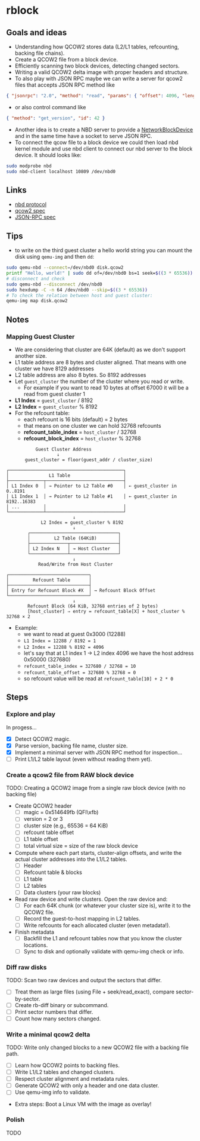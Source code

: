 # rblock

## Goals and ideas

- Understanding how QCOW2 stores data (L2/L1 tables, refcounting, backing file chains).
- Create a QCOW2 file from a block device.
- Efficiently scanning two block devices, detecting changed sectors.
- Writing a valid QCOW2 delta image with proper headers and structure.
- To also play with JSON RPC maybe we can write a server for qcow2 files that accepts JSON RPC method like
```json
{ "jsonrpc": "2.0", "method": "read", "params": { "offset": 4096, "length": 512 }, "id": 1 }
```
- or also control command like
```json
{ "method": "get_version", "id": 42 }
```
- Another idea is to create a NBD server to provide a [NetworkBlockDevice](https://github.com/NetworkBlockDevice/nbd/blob/master/doc/proto.md) and
in the same time have a socket to serve JSON RPC.
- To connect the qcow file to a block device we could then load nbd kernel module and use
nbd client to connect our nbd server to the block device. It should looks like:
```sh
sudo modprobe nbd
sudo nbd-client localhost 10809 /dev/nbd0 
```

## Links

- [nbd protocol](https://github.com/NetworkBlockDevice/nbd/blob/master/doc/proto.md)
- [qcow2 spec](https://github.com/qemu/qemu/blob/master/docs/interop/qcow2.txt)
- [JSON-RPC spec](https://www.jsonrpc.org/specification)

## Tips

- to write on the third guest cluster a hello world string you can mount the disk using `qemu-img` and then `dd`:
```sh
sudo qemu-nbd --connect=/dev/nbd0 disk.qcow2
printf "Hello, world!" | sudo dd of=/dev/nbd0 bs=1 seek=$((3 * 65536)) conv=notrunc
# disconnect and check
sudo qemu-nbd --disconnect /dev/nbd0
sudo hexdump -C -n 64 /dev/nbd0 --skip=$((3 * 65536))
# To check the relation between host and guest cluster:
qemu-img map disk.qcow2
```

## Notes

### Mapping Guest Cluster

- We are considering that cluster are 64K (default) as we don't support another size.
- L1 table address are 8 bytes and cluster aligned. That means with one cluster we have 8129 addresses
- L2 table address are also 8 bytes. So 8192 addresses
- Let `guest_cluster` the number of the cluster where you read or write.
  - For example if you want to read 10 bytes at offset 67000 it will be a read from guest cluster 1
- **L1 Index** = `guest_cluster` / 8192
- **L2 Index** = `guest_cluster` % 8192
- For the refcount table:
  - each refcount is 16 bits (default) = 2 bytes
  - that means on one cluster we can hold 32768 refcounts
  - **refcount_table_index** = `host_cluster` / 32768
  - **refcount_block_index** = `host_cluster` % 32768

```
           Guest Cluster Address
                   ↓
       guest_cluster = floor(guest_addr / cluster_size)

┌───────────────────────────────────────────┐
│               L1 Table                    │
├─────────────┬─────────────────────────────┤
│ L1 Index 0  │ → Pointer to L2 Table #0    │ ← guest_cluster in 0..8191
│ L1 Index 1  │ → Pointer to L2 Table #1    │ ← guest_cluster in 8192..16383
│ ...         │                             │
└─────────────┴─────────────────────────────┘
                         ↓
             L2 Index = guest_cluster % 8192
                         ↓
        ┌─────────────────────────────────┐
        │         L2 Table (64KiB)        │
        ├──────────────┬──────────────────┤
        │ L2 Index N   │ → Host Cluster   │
        └──────────────┴──────────────────┘
                         ↓
            Read/Write from Host Cluster

┌──────────────────────────────┐
│         Refcount Table       │
├──────────────────────────────┤
│ Entry for Refcount Block #X  │ → Refcount Block Offset
└──────────────────────────────┘
                         ↓
        Refcount Block (64 KiB, 32768 entries of 2 bytes)
        [host_cluster] ⇒ entry = refcount_table[X] + host_cluster % 32768 × 2

```
- Example:
  - we want to read at guest 0x3000 (12288)
  - `L1 Index = 12288 / 8192 = 1`
  - `L2 Index = 12288 % 8192 = 4096`
  - let's say that at L1 index 1 -> L2 index 4096 we have the host address 0x50000 (327680)
  - `refcount_table_index = 327680 / 32768 = 10`
  - `refcount_table_offset = 327680 % 32768 = 0`
  - so refcount value will be read at `refcount_table[10] + 2 * 0`
  
## Steps

### Explore and play

In progess...
- [x] Detect QCOW2 magic.
- [x] Parse version, backing file name, cluster size.
- [x] Implement a minimal server with JSON RPC method for inspection...
- [ ] Print L1/L2 table layout (even without reading them yet).

### Create a qcow2 file from RAW block device

TODO: Creating a QCOW2 image from a single raw block device (with no backing file)

- Create QCOW2 header
  - [ ] magic = 0x514649fb (QFI\xfb)
  - [ ] version = 2 or 3
  - [ ] cluster size (e.g., 65536 = 64 KiB)
  - [ ] refcount table offset
  - [ ] L1 table offset
  - [ ] total virtual size = size of the raw block device

- Compute where each part starts, cluster-align offsets, and write the actual cluster addresses into the L1/L2 tables.
  - [ ] Header
  - [ ] Refcount table & blocks
  - [ ] L1 table
  - [ ] L2 tables
  - [ ] Data clusters (your raw blocks)

- Read raw device and write clusters. Open the raw device and:
  - [ ] For each 64K chunk (or whatever your cluster size is), write it to the QCOW2 file.
  - [ ] Record the guest-to-host mapping in L2 tables.
  - [ ] Write refcounts for each allocated cluster (even metadata!).

- Finish metadata
  - [ ] Backfill the L1 and refcount tables now that you know the cluster locations.
  - [ ] Sync to disk and optionally validate with qemu-img check or info.

### Diff raw disks

TODO: Scan two raw devices and output the sectors that differ.

- [ ] Treat them as large files (using File + seek/read_exact), compare sector-by-sector.
- [ ] Create rb-diff binary or subcommand.
- [ ] Print sector numbers that differ.
- [ ] Count how many sectors changed.

### Write a minimal qcow2 delta

TODO: Write only changed blocks to a new QCOW2 file with a backing file path.

- [ ] Learn how QCOW2 points to backing files.
- [ ] Write L1/L2 tables and changed clusters.
- [ ] Respect cluster alignment and metadata rules.
- [ ] Generate QCOW2 with only a header and one data cluster.
- [ ] Use qemu-img info to validate.

- Extra steps: Boot a Linux VM with the image as overlay!

###  Polish

TODO
